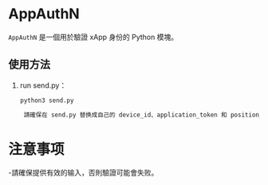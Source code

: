 # AppAuthN

`AppAuthN` 是一個用於驗證 xApp 身份的 Python 模塊。

## 使用方法

1. run send.py：

   ```bash
   python3 send.py

    請確保在 send.py 替换成自己的 device_id、application_token 和 position_id。

# 注意事项

-請確保提供有效的输入，否則驗證可能會失败。